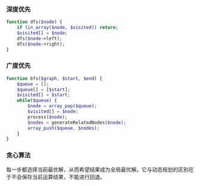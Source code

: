 ### 深度优先

```php
function dfs($node) {
	if (in_array($node, $visited)) return;
	$visited[] = $node;
	dfs($node->left);
	dfs($node->right);
}
```



### 广度优先

```php
function bfs($graph, $start, $end) {
	$queue = [];
	$queue[] = [$start];
	$visited[] = $start;
	while($queue) {
		$node = array_pop($queue);
		$visited[] = $node;
		process($node);
		$nodes = generateRelatedNodes($node);
        array_push($queue, $nodes);
	}
}
```



### 贪心算法

每一步都选择当前最优解，从而希望结果成为全局最优解。它与动态规划的区别在于不会保存当前运算结果，不能进行回退。